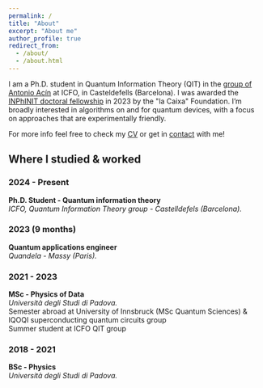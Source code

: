 ```yaml
---
permalink: /
title: "About"
excerpt: "About me"
author_profile: true
redirect_from: 
  - /about/
  - /about.html
---
```


I am a Ph.D. student in Quantum Information Theory (QIT) in the [group of Antonio Acín](https://www.icfo.eu/research-group/7/quantum-information/home/437/) at ICFO, in Casteldefells (Barcelona). I was awarded the [INPhINIT doctoral fellowship](https://lacaixafoundation.org/en/doctoral-inphinit-fellowships-incoming-call) in 2023 by the "la Caixa" Foundation. I’m broadly interested in algorithms on and for quantum devices, with a focus on approaches that are experimentally friendly.

For more info feel free to check my [CV](https://giacomofrn.github.io/cv/) or get in [contact](mailto:giacomo.franceschetto@icfo.eu) with me!

##  Where I studied & worked

### 2024 - Present  
**Ph.D. Student - Quantum information theory**  
*ICFO, Quantum Information Theory group - Castelldefels (Barcelona).*  


### 2023 (9 months)  
**Quantum applications engineer**  
*Quandela - Massy (Paris).*  


### 2021 - 2023
**MSc - Physics of Data**  
*Università degli Studi di Padova.*  
Semester abroad at University of Innsbruck (MSc Quantum Sciences) & IQOQI superconducting quantum circuits group  
Summer student at ICFO QIT group 

### 2018 - 2021
**BSc - Physics**  
*Università degli Studi di Padova.*
